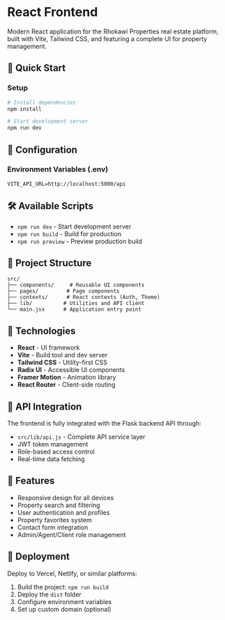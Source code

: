 # React Frontend

Modern React application for the Rhokawi Properties real estate platform, built with Vite, Tailwind CSS, and featuring a complete UI for property management.

## 🚀 Quick Start

### Setup
```bash
# Install dependencies
npm install

# Start development server
npm run dev
```

## 🔧 Configuration

### Environment Variables (.env)
```env
VITE_API_URL=http://localhost:5000/api
```

## 🛠️ Available Scripts

- `npm run dev` - Start development server
- `npm run build` - Build for production
- `npm run preview` - Preview production build

## 📁 Project Structure

```
src/
├── components/     # Reusable UI components
├── pages/         # Page components
├── contexts/      # React contexts (Auth, Theme)
├── lib/          # Utilities and API client
└── main.jsx      # Application entry point
```

## 🎨 Technologies

- **React** - UI framework
- **Vite** - Build tool and dev server
- **Tailwind CSS** - Utility-first CSS
- **Radix UI** - Accessible UI components
- **Framer Motion** - Animation library
- **React Router** - Client-side routing

## 🔗 API Integration

The frontend is fully integrated with the Flask backend API through:
- `src/lib/api.js` - Complete API service layer
- JWT token management
- Role-based access control
- Real-time data fetching

## 📱 Features

- Responsive design for all devices
- Property search and filtering
- User authentication and profiles
- Property favorites system
- Contact form integration
- Admin/Agent/Client role management

## 🚀 Deployment

Deploy to Vercel, Netlify, or similar platforms:

1. Build the project: `npm run build`
2. Deploy the `dist` folder
3. Configure environment variables
4. Set up custom domain (optional)